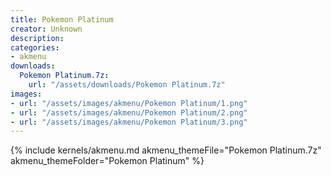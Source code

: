```yaml
---
title: Pokemon Platinum
creator: Unknown
description: 
categories:
- akmenu
downloads:
  Pokemon Platinum.7z:
    url: "/assets/downloads/Pokemon Platinum.7z"
images:
- url: "/assets/images/akmenu/Pokemon Platinum/1.png"
- url: "/assets/images/akmenu/Pokemon Platinum/2.png"
- url: "/assets/images/akmenu/Pokemon Platinum/3.png"
---
```


{% include kernels/akmenu.md akmenu_themeFile="Pokemon Platinum.7z" akmenu_themeFolder="Pokemon Platinum" %}
